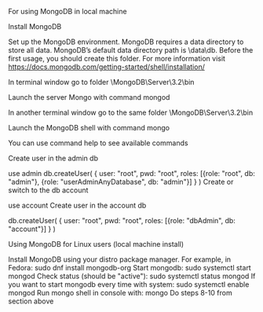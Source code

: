 For using MongoDB in local machine

Install MongoDB

Set up the MongoDB environment. MongoDB requires a data directory to store all data. MongoDB’s default data directory path is \data\db. Before the first usage, you should create this folder. For more information visit https://docs.mongodb.com/getting-started/shell/installation/

In terminal window go to folder \MongoDB\Server\3.2\bin

Launch the server Mongo with command mongod

In another terminal window go to the same folder \MongoDB\Server\3.2\bin

Launch the MongoDB shell with command mongo

You can use command help to see available commands

Create user in the admin db

use admin
db.createUser(
{
    user: "root",
    pwd: "root",
    roles: [{role: "root", db: "admin"},
            {role: "userAdminAnyDatabase", db: "admin"}]
}
)
Create or switch to the db account

use account
Create user in the account db

db.createUser( { user: "root", pwd: "root", roles: [{role: "dbAdmin", db: "account"}] } )

Using MongoDB for Linux users (local machine install)

Install MongoDB using your distro package manager. For example, in Fedora: sudo dnf install mongodb-org
Start mongodb: sudo systemctl start mongod
Check status (should be "active"): sudo systemctl status mongod
If you want to start mongodb every time with system: sudo systemctl enable mongod
Run mongo shell in console with: mongo
Do steps 8-10 from section above